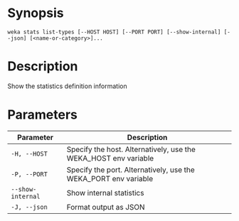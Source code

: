 # Synopsis

```weka stats list-types [--HOST HOST] [--PORT PORT] [--show-internal] [--json] [<name-or-category>]...```

# Description

Show the statistics definition information

# Parameters

| Parameter | Description |
| --------- | ----------- |
| `-H, --HOST` | Specify the host. Alternatively, use the WEKA_HOST env variable |
| `-P, --PORT` | Specify the port. Alternatively, use the WEKA_PORT env variable |
| `--show-internal` | Show internal statistics |
| `-J, --json` | Format output as JSON |
